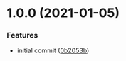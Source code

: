 # 1.0.0 (2021-01-05)


### Features

* initial commit ([0b2053b](https://github.com/sinedied/semantic-release-npm-github/commit/0b2053b8765fa530323ea8aea4e4731767ec1142))
